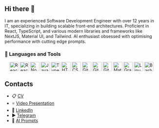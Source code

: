 ## Hi there 👋

I am an experienced Software Development Engineer with over 12 years in IT, specializing in building scalable front-end architectures. Proficient in React, TypeScript, and various modern libraries and frameworks like NextJS, Material UI, and Tailwind. AI enthusiast obsessed with optimising performance with cutting edge prompts.

### 🧰 Languages and Tools

<div style="display: flex; justify-content: center; gap: 4px;">

<img alt="React" width="30px" src="https://cdn.jsdelivr.net/gh/devicons/devicon@latest/icons/react/react-original.svg" />
<img alt="React" width="30px" src="https://cdn.jsdelivr.net/gh/devicons/devicon@latest/icons/nextjs/nextjs-original.svg" />
<img alt="NodeJS" width="30px"src="https://cdn.jsdelivr.net/gh/devicons/devicon/icons/nodejs/nodejs-original.svg" />
<img alt="JavaScript" width="30px"src="https://cdn.jsdelivr.net/gh/devicons/devicon/icons/javascript/javascript-plain.svg" />
<img alt="TypeScript" width="30px"src="https://cdn.jsdelivr.net/gh/devicons/devicon/icons/typescript/typescript-plain.svg" />
<img alt="HTML" width="30px"src="https://cdn.jsdelivr.net/gh/devicons/devicon/icons/html5/html5-plain.svg" />
<img alt="CSS" width="30px"src="https://cdn.jsdelivr.net/gh/devicons/devicon/icons/css3/css3-plain.svg" />
<img alt="Git" width="30px"src="https://cdn.jsdelivr.net/gh/devicons/devicon/icons/git/git-original.svg" />
<img alt="GitHub" width="30px"src="https://cdn.jsdelivr.net/gh/devicons/devicon/icons/github/github-original.svg" />
<img alt="GitLab" width="30px" src="https://cdn.jsdelivr.net/gh/devicons/devicon@latest/icons/gitlab/gitlab-original.svg" />
<img alt="Material UI" width="30px"  src="https://cdn.jsdelivr.net/gh/devicons/devicon@latest/icons/materialui/materialui-original.svg" />
<img alt="GraphQl" width="30px"src="https://cdn.jsdelivr.net/gh/devicons/devicon@latest/icons/graphql/graphql-plain.svg" />
<img alt="Linux" width="30px"src="https://cdn.jsdelivr.net/gh/devicons/devicon/icons/linux/linux-original.svg" />
<img alt="Bash" width="30px"src="https://cdn.jsdelivr.net/gh/devicons/devicon/icons/bash/bash-original.svg" />
</div>



## Contacts
* 📋 [CV](https://bit.ly/3ZjoARH)
* ⭐ [Video Presentation](https://bit.ly/3zl4hZu)
* 💼 [LinkedIn](https://bit.ly/3AZrWiG)
* ▶️ [Telegram](https://bit.ly/3XD5k0s)
* 🚀 [AI Prompts](https://bit.ly/3MFbOp3)
